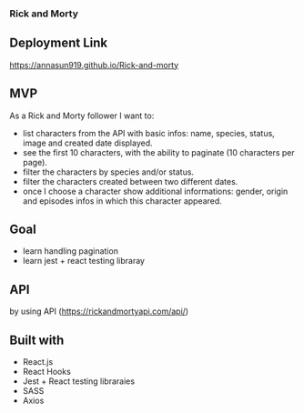 ### Rick and Morty

## Deployment Link

https://annasun919.github.io/Rick-and-morty

## MVP

As a Rick and Morty follower I want to:

- list characters from the API with basic infos: name, species, status, image and created date displayed.
- see the first 10 characters, with the ability to paginate (10 characters per page).
- filter the characters by species and/or status.
- filter the characters created between two different dates.
- once I choose a character show additional informations: gender, origin and episodes infos in which this character appeared.

## Goal

- learn handling pagination
- learn jest + react testing libraray

## API

by using API (https://rickandmortyapi.com/api/)

## Built with

- React.js
- React Hooks
- Jest + React testing libraraies
- SASS
- Axios
